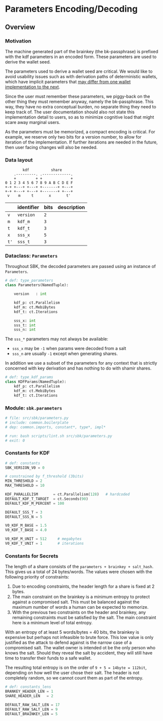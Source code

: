 # Parameters Encoding/Decoding

## Overview

### Motivation

The machine generated part of the brainkey (the bk-passphrase) is
prefixed with the kdf parameters in an encoded form. These
parameters are used to derive the wallet seed.

The parameters used to derive a wallet seed are critical. We
would like to avoid usability issues such as with derivation
paths of deterministic wallets, which have implicit parameters
that [may differ from one wallet implementation to the
next][href_derivation_paths].

Since the user must remember these parameters, we piggy-back on
the other thing they must remember anyway, namely the
bk-passphrase. This way, they have no extra conceptual burden, no
separate thing they need to keep track of. The user documentation
should also not state this implementation detail to users, so as
to minimize cognitive load that might scare away marginal users.

As the parameters must be memorized, a compact encoding is
critical. For example, we reserve only two bits for a version
number, to allow for iteration of the implementation. If further
iterations are needed in the future, then user facing changes
will also be needed.

[href_derivation_paths]: https://walletsrecovery.org/


### Data layout

```bob
        kdf          share
    .---------. .-------------.
    +         + +             +
0 1 2 3 4 5 6 7 8 9 A B C D E F
+-+ +---+ +---+ +-------+ +---+
+-+ +---+ +---+ +-------+ +---+
 v    m     t       x       t'
```

|      | identifier | bits | description |
|------|------------|------|-------------|
| `v`  | `version`  | `2`  |             |
| `m`  | `kdf_m`    | `3`  |             |
| `t`  | `kdf_t`    | `3`  |             |
| `x`  | `sss_x`    | `5`  |             |
| `t'` | `sss_t`    | `3`  |             |


### Dataclass: `Parameters`

Throughout SBK, the decoded parameters are passed using an instance
of `Parameters`.

```python
# def: type_parameters
class Parameters(NamedTuple):

    version   : int

    kdf_p: ct.Parallelism
    kdf_m: ct.MebiBytes
    kdf_t: ct.Iterations

    sss_x: int
    sss_t: int
    sss_n: int
```

The `sss_*` parameters may not always be available:
- `sss_x` may be `-1` when params were decoded from a salt
- `sss_n` are usually `-1` except when generating shares.

In addition we use a subset of the parameters for any context that is
strictly concerned with key derivation and has nothing to do with
shamir shares.

```python
# def: type_kdf_params
class KDFParams(NamedTuple):
    kdf_p: ct.Parallelism
    kdf_m: ct.MebiBytes
    kdf_t: ct.Iterations
```


### Module: `sbk.parameters`

```python
# file: src/sbk/parameters.py
# include: common.boilerplate
# dep: common.imports, constant*, type*, impl*
```

```bash
# run: bash scripts/lint.sh src/sbk/parameters.py
# exit: 0
```


### Constants for KDF

```python
# def: constants
SBK_VERSION_V0 = 0

# constrained by f_threshold (3bits)
MIN_THRESHOLD = 2
MAX_THRESHOLD = 10

KDF_PARALLELISM       = ct.Parallelism(128)   # hardcoded
DEFAULT_KDF_T_TARGET  = ct.Seconds(90)
DEFAULT_KDF_M_PERCENT = 100

DEFAULT_SSS_T = 3
DEFAULT_SSS_N = 5

V0_KDF_M_BASE = 1.5
V0_KDF_T_BASE = 4.0

V0_KDF_M_UNIT = 512     # megabytes
V0_KDF_T_UNIT = 1       # iterations
```


### Constants for Secrets

The length of a share consists of the ``parameters + brainkey +
salt_hash``. This gives us a total of 24 bytes/words. The values were
chosen with the following priority of constraints:

1. Due to encoding constraints, the header length for a share is fixed
   at 2 bytes.
2. The main constraint on the brainkey is a minimum entropy to protect
   against a compromised salt. This must be balanced against the
   maximum number of words a human can be expected to memorize.
3. With the previous two constraints on the header and brainkey, any
   remaining constraints must be satisfied by the salt. The main
   constraint here is a minimum level of total entropy.

With an entropy of at least 5 words/bytes = 40 bits, the brainkey
is expensive but perhaps not infeasible to brute force. This low
value is only justified as the attack to defend against is the
narrow case of a compromised salt. The wallet owner is intended
ot be the only person who knows the salt. Should they reveal the
salt by accident, they will still have time to transfer their
funds to a safe wallet.

The resulting total entropy is on the order of ``9 + 5 = 14byte =
112bit``, depending on how well the user chose their salt. The
header is not completely random, so we cannot count them as part
of the entropy.

```python
# def: constants_lens
BRANKEY_HEADER_LEN = 1
SHARE_HEADER_LEN   = 2

DEFAULT_RAW_SALT_LEN = 17
DEFAULT_RAW_SALT_LEN = 9
DEFAULT_BRAINKEY_LEN = 5
```
